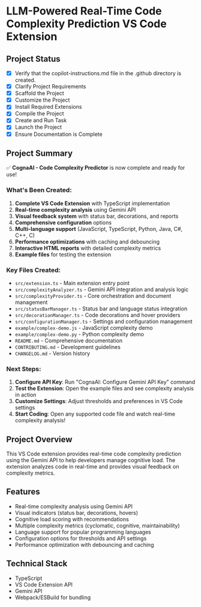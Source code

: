 <!-- Use this file to provide workspace-specific custom instructions to Copilot. For more details, visit https://code.visualstudio.com/docs/copilot/copilot-customization#_use-a-githubcopilotinstructionsmd-file -->

# LLM-Powered Real-Time Code Complexity Prediction VS Code Extension

## Project Status
- [x] Verify that the copilot-instructions.md file in the .github directory is created.
- [x] Clarify Project Requirements
- [x] Scaffold the Project  
- [x] Customize the Project
- [x] Install Required Extensions
- [x] Compile the Project
- [x] Create and Run Task
- [x] Launch the Project
- [x] Ensure Documentation is Complete

## Project Summary
✅ **CognaAI - Code Complexity Predictor** is now complete and ready for use!

### What's Been Created:
1. **Complete VS Code Extension** with TypeScript implementation
2. **Real-time complexity analysis** using Gemini API
3. **Visual feedback system** with status bar, decorations, and reports
4. **Comprehensive configuration** options
5. **Multi-language support** (JavaScript, TypeScript, Python, Java, C#, C++, C)
6. **Performance optimizations** with caching and debouncing
7. **Interactive HTML reports** with detailed complexity metrics
8. **Example files** for testing the extension

### Key Files Created:
- `src/extension.ts` - Main extension entry point
- `src/complexityAnalyzer.ts` - Gemini API integration and analysis logic
- `src/complexityProvider.ts` - Core orchestration and document management
- `src/statusBarManager.ts` - Status bar and language status integration
- `src/decorationManager.ts` - Code decorations and hover providers
- `src/configurationManager.ts` - Settings and configuration management
- `example/complex-demo.js` - JavaScript complexity demo
- `example/complex-demo.py` - Python complexity demo
- `README.md` - Comprehensive documentation
- `CONTRIBUTING.md` - Development guidelines
- `CHANGELOG.md` - Version history

### Next Steps:
1. **Configure API Key**: Run "CognaAI: Configure Gemini API Key" command
2. **Test the Extension**: Open the example files and see complexity analysis in action
3. **Customize Settings**: Adjust thresholds and preferences in VS Code settings
4. **Start Coding**: Open any supported code file and watch real-time complexity analysis!

## Project Overview
This VS Code extension provides real-time code complexity prediction using the Gemini API to help developers manage cognitive load. The extension analyzes code in real-time and provides visual feedback on complexity metrics.

## Features
- Real-time complexity analysis using Gemini API
- Visual indicators (status bar, decorations, hovers)
- Cognitive load scoring with recommendations
- Multiple complexity metrics (cyclomatic, cognitive, maintainability)
- Language support for popular programming languages
- Configuration options for thresholds and API settings
- Performance optimization with debouncing and caching

## Technical Stack
- TypeScript
- VS Code Extension API
- Gemini API
- Webpack/ESBuild for bundling
